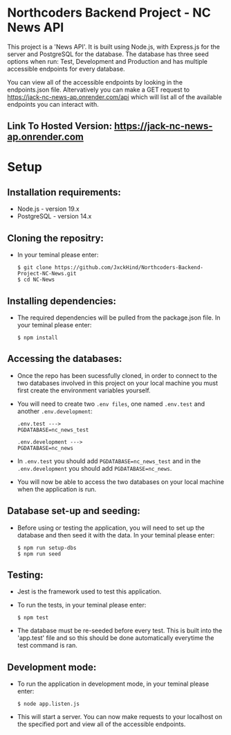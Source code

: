 # Northcoders Backend Project - NC News API

This project is a 'News API'. It is built using Node.js, with Express.js for the server and PostgreSQL for the database. The database has three seed options when run: Test, Development and Production and has multiple accessible endpoints for every database.

You can view all of the accessible endpoints by looking in the endpoints.json file. Altervatively you can make a GET request to https://jack-nc-news-ap.onrender.com/api which will list all of the available endpoints you can interact with.

## Link To Hosted Version: https://jack-nc-news-ap.onrender.com

# Setup

## Installation requirements:

- Node.js - version 19.x
- PostgreSQL - version 14.x

## Cloning the repositry:

- In your teminal please enter:

  ```
  $ git clone https://github.com/JxckHind/Northcoders-Backend-Project-NC-News.git
  $ cd NC-News
  ```

## Installing dependencies:

- The required dependencies will be pulled from the package.json file. In your teminal please enter:

  ```
  $ npm install
  ```

## Accessing the databases:

- Once the repo has been sucessfully cloned, in order to connect to the two databases involved in this project on your local machine you must first create the environment variables yourself.
- You will need to create two `.env files`, one named `.env.test` and another `.env.development`:

  ```
  .env.test --->
  PGDATABASE=nc_news_test

  .env.development --->
  PGDATABASE=nc_news
  ```

- In `.env.test` you should add `PGDATABASE=nc_news_test` and in the `.env.development` you should add `PGDATABASE=nc_news`.
- You will now be able to access the two databases on your local machine when the application is run.

## Database set-up and seeding:

- Before using or testing the application, you will need to set up the database and then seed it with the data. In your teminal please enter:

  ```
  $ npm run setup-dbs
  $ npm run seed
  ```

## Testing:

- Jest is the framework used to test this application.
- To run the tests, in your teminal please enter:

  ```
  $ npm test
  ```

- The database must be re-seeded before every test. This is built into the 'app.test' file and so this should be done automatically everytime the test command is ran.

## Development mode:

- To run the application in development mode, in your teminal please enter:

  ```
  $ node app.listen.js
  ```

- This will start a server. You can now make requests to your localhost on the specified port and view all of the accessible endpoints.

